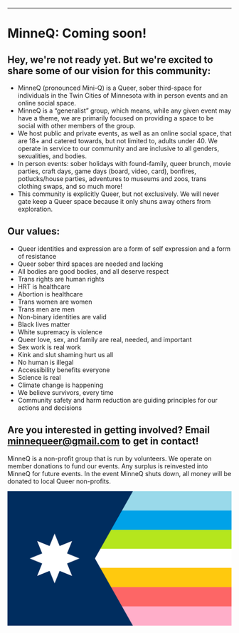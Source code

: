 ---
# MinneQ: Coming soon!

## Hey, we're not ready yet. But we're excited to share some of our vision for this community:

* MinneQ (pronounced Mini-Q) is a Queer, sober third-space for individuals in the Twin Cities of Minnesota with in person events and an online social space.
* MinneQ is a “generalist” group, which means, while any given event may have a theme, we are primarily focused on providing a space to be social with other members of the group.
* We host public and private events, as well as an online social space, that are 18+ and catered towards, but not limited to, adults under 40. We operate in service to our community and are inclusive to all genders, sexualities, and bodies.
* In person events: sober holidays with found-family, queer brunch, movie parties, craft days, game days (board, video, card), bonfires, potlucks/house parties, adventures to museums and zoos, trans clothing swaps, and so much more!
* This community is explicitly Queer, but not exclusively. We will never gate keep a Queer space because it only shuns away others from exploration.

## Our values: 
* Queer identities and expression are a form of self expression and a form of resistance 
* Queer sober third spaces are needed and lacking
* All bodies are good bodies, and all deserve respect 
* Trans rights are human rights
* HRT is healthcare
* Abortion is healthcare
* Trans women are women
* Trans men are men
* Non-binary identities are valid
* Black lives matter
* White supremacy is violence
* Queer love, sex, and family are real, needed, and important
* Sex work is real work
* Kink and slut shaming hurt us all
* No human is illegal
* Accessibility benefits everyone
* Science is real
* Climate change is happening 
* We believe survivors, every time
* Community safety and harm reduction are guiding principles for our actions and decisions

## Are you interested in getting involved? Email <minnequeer@gmail.com> to get in contact! 

MinneQ is a non-profit group that is run by volunteers. We operate on member donations to fund our events. Any surplus is reinvested into MinneQ for future events. In the event MinneQ shuts down, all money will be donated to local Queer non-profits. 

![MinneQ Flag](./MinneQ-7.svg)
